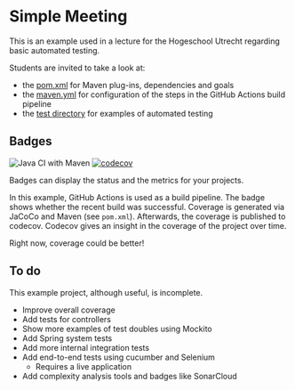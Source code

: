 # Simple Meeting
This is an example used
in a lecture for the Hogeschool
Utrecht regarding basic automated testing.

Students are invited to take a look at:
* the [pom.xml](https://github.com/arothuis-hu/simple-meeting-example/blob/master/pom.xml) 
for Maven plug-ins, dependencies and goals
* the [maven.yml](https://github.com/arothuis-hu/simple-meeting-example/blob/master/.github/workflows/maven.yml) 
for configuration of the steps in the GitHub Actions build pipeline
* the [test directory](https://github.com/arothuis-hu/simple-meeting-example/tree/master/src/test) 
for examples of automated testing

## Badges
![Java CI with Maven](https://github.com/arothuis-hu/simple-meeting-example/workflows/Java%20CI%20with%20Maven/badge.svg)
[![codecov](https://codecov.io/gh/arothuis-hu/simple-meeting-example/branch/master/graph/badge.svg)](https://codecov.io/gh/arothuis-hu/simple-meeting-example)

Badges can display the status and the metrics for your
projects. 

In this example, 
GitHub Actions is used as a build pipeline. The badge
shows whether the recent build was successful.
Coverage is generated via JaCoCo and Maven (see `pom.xml`).
Afterwards, the coverage is published to codecov.
Codecov gives an insight in the coverage of the project
over time. 

Right now, coverage could be better!

## To do
This example project, although useful, is incomplete.

* Improve overall coverage
* Add tests for controllers
* Show more examples of test doubles using Mockito
* Add Spring system tests
* Add more internal integration tests
* Add end-to-end tests using cucumber and Selenium
    * Requires a live application
* Add complexity analysis tools and badges like SonarCloud
